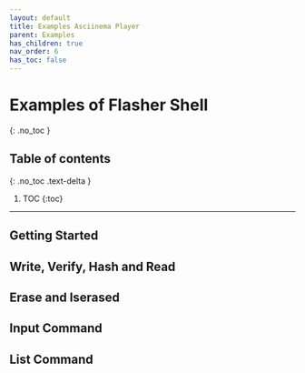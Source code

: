 ```yaml
---
layout: default
title: Examples Asciinema Player
parent: Examples
has_children: true
nav_order: 6
has_toc: false
---
```

# Examples of Flasher Shell
{: .no_toc }

## Table of contents
{: .no_toc .text-delta }

1. TOC
{:toc}

---

## Getting Started

<script id="asciicast-406265" src="https://asciinema.org/a/406265.js" async></script>

## Write, Verify, Hash and Read

<script id="asciicast-406269" src="https://asciinema.org/a/406269.js" async></script>

## Erase and Iserased

<script id="asciicast-406266" src="https://asciinema.org/a/406266.js" async></script>

## Input Command

<script id="asciicast-406267" src="https://asciinema.org/a/406267.js" async></script>

## List Command

<script id="asciicast-406268" src="https://asciinema.org/a/406268.js" async></script>
